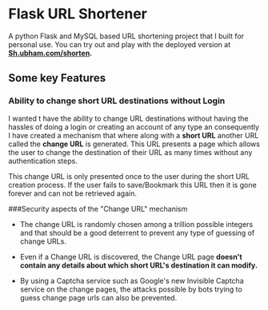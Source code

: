 # Flask URL Shortener

A python Flask and MySQL based URL shortening project that I built for personal use. You can try out and play with the deployed version at **[Sh.ubham.com/shorten](http://Sh.ubham.com/shorten).**

## Some key Features
### Ability to change short URL destinations without Login
 I wanted t have the ability to change URL destinations without having the hassles of doing a login or creating an account of any type an consequently I have created a mechanism that where along with a **short URL** another URL called the **change URL** is generated. This URL presents a page which allows the user to change the destination of their URL as many times without any authentication steps.

This change URL is only presented once to the user during the short URL creation process. If the user fails to save/Bookmark this URL then it is gone forever and can not be retrieved again.

###Security aspects of the "Change URL" mechanism
* The change URL is randomly chosen among a trillion possible integers and that should be a good deterrent to prevent any type of guessing of change URLs.

*  Even if a Change URL is discovered, the Change URL page **doesn't contain any details about which short URL's destination it can modify.**

* By using a Captcha service such as Google's new Invisible Captcha service on the change pages, the attacks possible by bots trying to guess change page urls can also be prevented.
